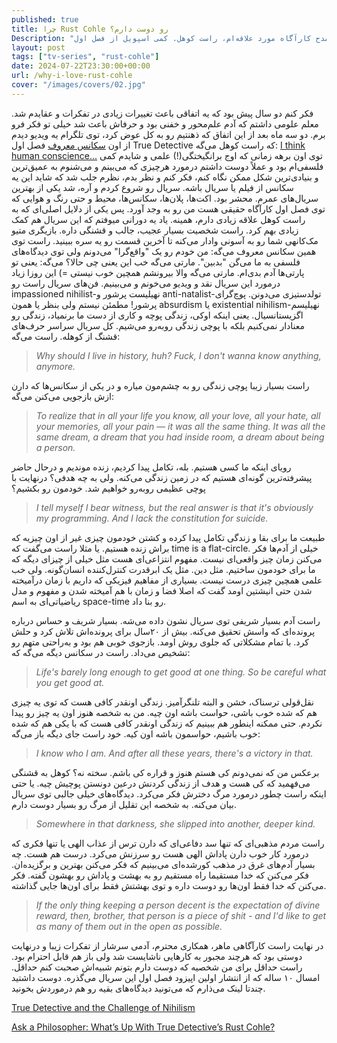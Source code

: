 ```yaml
---
published: true
title: چرا Rust Cohle رو دوست دارم؟
Description: "در مدح کارآگاه مورد علاقه‌ام، راست کوهل. کمی اسپویل از فصل اول True Detective."
layout: post
tags: ["tv-series", "rust-cohle"]
date: 2024-07-22T23:30:00+00:00
url: /why-i-love-rust-cohle
cover: "/images/covers/02.jpg"
---
```

فکر کنم دو سال پیش بود که یه اتفاقی باعث تغییرات زیادی در تفکرات و عقایدم شد. معلم علومی داشتم که آدم علم‌محور و خفنی بود و حرفاش باعث شد خیلی تو فکر فرو برم. دو سه ماه بعد از این اتفاق که ذهنتیم رو به کل عوض کرد، توی تلگرام یه ویدیو دیدم از اون [سکانس معروف](https://t.me/hadi_7546/1973) فصل اول True Detective که راست کوهل می‌گه: 
[I think human conscience...](https://t.me/hadi_7546/1975)
توی اون برهه زمانی که اوج برانگیختگی(!) علمی و شایدم کمی فلسفی‌ام بود و عملاً دوست داشتم درمورد هرچیزی که می‌بینم و می‌شنوم به
 عمیق‌ترین و بنیادی‌ترین شکل ممکن نگاه کنم، فکر کنم و نظر بدم، نظرم جلب شد که شاید این یه سکانس از فیلم یا سریال باشه. سریال رو شروع کردم و آره، شد یکی از بهترین سریال‌های عمرم. محشر بود. اکت‌ها، پلان‌ها، سکانس‌ها، محیط و حتی رنگ و هوایی که توی فصل اول کارآگاه حقیقی هست من رو به وجد آورد. پس یکی از دلایل اصلی‌ای که به راست کوهل علاقه زیادی دارم، همینه. یاد یه دورانی میوفتم که این سریال هم کمک زیادی بهم کرد. راست شخصیت بسیار عجیب، جالب و قشنگی داره. بازیگری متیو مک‌کانهی شما رو به آسونی وادار می‌کنه تا آخرین قسمت رو یه سره ببینید. راست توی همین سکانس معروف می‌گه: من خودم رو یک "واقع‌گرا" می‌دونم ولی توی دیدگاه‌های فلسفی به ما می‌گن "بدبین". مارتی می‌گه خب این یعنی چی حالا؟ می‌گه: یعنی تو پارتی‌ها آدم بدی‌ام. مارتی می‌گه والا بیرونشم همچین خوب نیستی =)
این روزا زیاد درمورد این سریال نقد و ویدیو می‌خونم و می‌بینیم. فن‌های سریال راست رو impassioned nihilist-نهیلیست پرشور و anti-natalist-تولدستیزی می‌دونن. پوچ‌گرای پرشور! مطمئن نیستم ولی بنظر یا همون absurdism یا existential nihilism-نهیلیسم اگزیستانسیال. یعنی اینکه اوکی،‌ زندگی پوچه و کاری از دست ما برنمیاد، زندگی رو معنادار نمی‌کنیم بلکه با پوچی زندگی روبه‌رو می‌شیم. کل سریال سراسر حرف‌های قشنگ از کوهله. راست می‌گه: 
> *Why should I live in history, huh? Fuck, I don't wanna know anything, anymore.*

راست بسیار زیبا پوچی زندگی رو به چشم‌مون میاره و در یکی از سکانس‌ها که دارن ازش بازجویی می‌کنن می‌گه:
> *To realize that in all your life you know, all your love, all your hate, all your memories, all your pain — it was all the same thing. It was all the same dream, a dream that you had inside room, a dream about being a person.*

رویای اینکه ما کسی هستیم. بله، تکامل پیدا کردیم، زنده موندیم و درحال حاضر پیشرفته‌ترین گونه‌ای هستیم که در زمین زندگی می‌کنه. ولی به چه هدفی؟ درنهایت با پوچی عظیمی روبه‌رو خواهیم شد. خودمون رو بکشیم؟
> *I tell myself I bear witness, but the real answer is that it's obviously my programming. And I lack the constitution for suicide.*

طبیعت ما برای بقا و زندگی تکامل پیدا کرده و کشتن خودمون چیزی غیر از اون چیزیه که براش زنده هستیم. یا مثلا راست می‌گفت که time is a flat-circle. خیلی از آدم‌ها فکر می‌کنن زمان چیز واقعی‌‌ای نیست. مفهوم انتزاعی‌ای هست مثل خیلی از چیزای دیگه که ما برای خودمون ساختیم. مثل دین. مثل یک ابرقدرت کنترل‌کننده انسان‌گونه. ولی خب علمی همچین چیزی درست نیست. بسیاری از مفاهیم فیزیکی که داریم با زمان درآمیخته شدن حتی انیشتین اومد گفت که اصلا فضا و زمان با هم آمیخته شدن و مفهوم و مدل ریاضیاتی‌ای به اسم space-time رو بنا داد.

راست آدم بسیار شریفی توی سریال نشون داده می‌شه. بسیار شریف و حساس درباره پرونده‌ای که واسش تحقیق می‌کنه. بیش از ۲۰سال برای پرونده‌اش تلاش کرد و حلش کرد. با تمام مشکلاتی که جلوی روش اومد. بازجوی خوبی هم بود و به‌راحتی متهم رو تشخیص می‌داد. راست در سکانس دیگه می‌گه که:
> *Life's barely long enough to get good at one thing. So be careful what you get good at.*

نقل‌قولی ترسناک، خشن و البته تلنگرآمیز. زندگی اونقدر کافی هست که توی یه چیزی هم که شده خوب باشی، حواست باشه اون چیه. من به شخصه هنوز اون یه چیز رو پیدا نکردم. حتی ممکنه اینطور هم ببینیم که زندگی اونقدر کافی هست که با یکی هم که شده خوب باشیم، حواسمون باشه اون کیه. 
خود راست جای دیگه باز می‌گه:
> *I know who I am. And after all these years, there's a victory in that.*

برعکس من که نمی‌دونم کی هستم هنوز و قراره کی باشم. سخته نه؟‌ کوهل به قشنگی می‌فهمید که کی هست و هدف از زندگی کردنش درعین دونستن پوچیش چیه. یا حتی اینکه راست چطور درمورد مرگ دخترش فکر می‌کرد. دیدگاه‌های خیلی جالبی توی سریال بیان می‌کنه. به شخصه این تقلیل از مرگ رو بسیار دوست دارم. 
> *Somewhere in that darkness, she slipped into another, deeper kind.*

راست مردم مذهبی‌ای که تنها سد دفاعی‌ای که دارن ترس از عذاب الهی یا تنها فکری که درمورد کار خوب دارن پاداش الهی هست رو سرزنش می‌کرد. درست هم هست. چه بسیار آدم‌های غرق در مذهب کورشده‌ای می‌بینیم که فکر می‌کنن بهترین و برگزیده‌ان. فکر می‌کنن که خدا مستقیما راه مستقیم رو به بهشت و پاداش رو بهشون گفته. فکر می‌کنن که خدا فقط اون‌ها رو دوست داره و توی بهشتش فقط برای اون‌ها جایی گذاشته.
> *If the only thing keeping a person decent is the expectation of divine reward, then, brother, that person is a piece of shit - and I'd like to get as many of them out in the open as possible.*

در نهایت راست کارآگاهی ماهر، همکاری محترم، آدمی سرشار از تفکرات زیبا و درنهایت دوستی بود که هرچند مجبور به کارهایی ناشایست شد ولی باز هم قابل احترام بود. راست حداقل برای من شخصیه که دوست دارم بتونم شبیه‌اش صحبت کنم حداقل. امسال ۱۰ ساله که از انتشار اولین اپیزود فصل اول این سریال می‌گذره. دوست داشتید چندتا لینک می‌ذارم که می‌تونید دیدگاه‌های بقیه رو هم درموردش ‌بخونید.

[True Detective and the Challenge of Nihilism](https://beiner.substack.com/p/true-detective-and-the-challenge)

[Ask a Philosopher: What’s Up With True Detective’s Rust Cohle?](https://www.vulture.com/2014/02/philosopher-assesses-true-detective-characters-rust-cohle-marty-hart.html)

